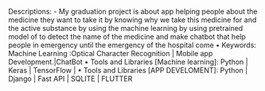 Descriptions: - My graduation project is about app helping people about the medicine they
want to take it by knowing why we take this medicine for and the active substance by using
the machine learning by using pretrained model of to detect the name of the medicine and
make chatbot that help people in emergency until the emergency of the hospital come
• Keywords: Machine Learning :Optical Character Recognition | Mobile app
Development.|ChatBot
• Tools and Libraries [Machine learning]: Python | Keras | TensorFlow |
• Tools and Libraries [APP DEVELOMENT]: Python | Django | Fast API | SQLITE | FLUTTER
